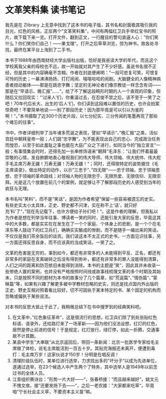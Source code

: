 # 文革笑料集 读书笔记

我先是在 Zlibrary 上无意中找到了这本书的电子版，其书名和封面极其吸引我的目光，红色的风格，正反两个”文革笑料集“，中间有两幅红卫兵手举红宝书的照片，故下载下来一览。打开文件，翻到正文，一行醒目的警句直逼人心：”你们笑什么？你们笑你们自己！——果戈理“。打开之后草草浏览，惊为神书，故各处寻找，最终在某平台上淘到了二手书。

本书于1988年由西南财经大学出版社出版，恰好是我爸读大学的年代，而且这个学校离我父亲的母校也不远，故一开始就对其产生了不少好感。虽说书名很不正经，但是其中的内容确毫不含糊。作者在封底便阐明：”一段可悲复可笑，可恨复可怜的历史；一幕沸沸扬扬、打打闹闹、嘻嘻哈哈的闹剧。大脑健全的人像精神病患者扭动躯体——那是在跳忠字舞；坚定的无神论者们像宗教徒一样念念有词——那是在“早请示、晚汇报”......“，给了不了解这段畸形时期的人一个直观的印象，但随后又拉回现实：”‘过来人’们，你重温过去，在忍俊不禁之后，该不至于一笑了之吧！70年代后长大、出生的‘后人’们，你们读到这段难以置信的历史，也许会拍案惊奇吧！不要简单地说——别了那段历史！因为那毕竟是可以引以为鉴的啊！“。”本书摄取了近300个历史片段，以七分纪实、三分传闻的笔墨再现了那些个难忘的往事“。

书中，作者详细列举了当年诸多荒诞之表现，譬如”早请示“、”晚汇报“之类，活似宫廷中朝拜皇帝一般；人们跳”忠字舞“，为不能表现出自己的忠心、完成政治任务而惶恐，以至于如此羞耻之事也能在大庭广众之下进行，如同当今的”独立宣言“一般；有事情集会时时，还得先加一长串修饰语来”朝拜“毛泽东：”让我们怀着最最崇敬的心情，发自肺腑地衷心敬祝我们的伟大导师、伟大领袖、伟大统帅、伟大舵手毛主席万寿无疆！万寿无疆！万寿无疆！“；同时，还得按特定的姿势握住《毛主席语录》，做出特定的动作，以示”三忠于“、”四无限“——忠于领袖，忠于领袖思想，忠于领袖的革命路线；对领袖人物的无限忠于、无限热爱、无限信仰、无限崇拜。光是这几个放置在前几个的案例，就足够让不了解那段历史的人感受到当年的疯狂与无理。





本书名叫”笑料“，而不是”笑话“，是因为作者希望”保留一些容易被遗忘的史实。有些史实太小太具体，正史、野史都不问津，实在称不上‘话’，就只好充‘料’了“，”现在先记载下，也许方便给子孙们吧！“。这是作者的理解，但我私以为作者是想在列举当年往事、博读者一笑的同时，还能引发大家的反思，毕竟这其中的大多数，都是实实在在发生在了一个个家庭、个体身上的悲剧，是一个个在毛泽东等人鼓动下的红卫兵们，确确实实酿成的惨剧，而不是随手一编出来的笑话，不仅仅是我们茶余饭后的谈资。我们读这本不太正式的史书，一方面见识往事，另一方面还得反思自身，而不应该真的当成笑话，一笑了之。

文革的危害是无穷的，事到如今，都还有非常多的人未能得到平反、正名，都还有非常多的家庭在支离破碎之后没有得到弥补，都还有非常多的罪人没能得到清算，人们之间的距离和防范依旧未能得到消除。本书的主题是”笑“，因此其并未收录一些惨绝人寰的案例，也并没有严格按照时间线或故事线梳理文革的多个时期及其始末，只是按照不同的题材为本书的故事分了几个篇章，如”荒诞篇“、”情伪篇“、”蒙昧篇“等，如果有兴趣了解更多被中学教材忽略的史实，则还是找点国内外出版的正史、野史互相对照着看比较好，切不可固执于某本特定的书、某个固定的机构而忽略或偏执于某些说法。

对本书的反思大抵止于此了，我稍微总结下在书中搜罗到的经典笑料吧。

1. 在文革中，”红色象征革命“，这是很流行的思想，红卫兵们除了到处张贴红色标语、语录外，还给路灯来了一场革新——因为他们没法设想，红灯的红色，居然是停止前进的信号！于是规定，红灯放行，绿灯停，如此一折腾，交通事故不计其数。
2. 某县中学生”大串联“从北京返回后，带回一条新闻：北京一批医学专家给毛主席做了体检，说毛主席能活到一百五十岁。其贴完海报还未离开，便遭到毒打：毛主席万岁！这家伙说才150岁！分明是在唱反调！
3. 清理阶级队伍时，某单位进行选举，力求找出多的”坏分子“以成为先进单位，遂通过选举，在23个候选人中产生两个了特务，其中选举人是1949年以前念过书的全体人员。
4. 江青组织赛诗台：”形势一片大好——“，张春桥接：”而且越来越好“，姚文元不愧文痞，接”还要发扬下去——“，之后一老农接：”大家都来吃草“，毕竟咱”宁长社会主义草，不要资本主义苗“嘛。